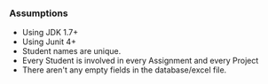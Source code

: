 ### Assumptions

- Using JDK 1.7+
- Using Junit 4+
- Student names are unique.
- Every Student is involved in every Assignment and every Project
- There aren't any empty fields in the database/excel file.

